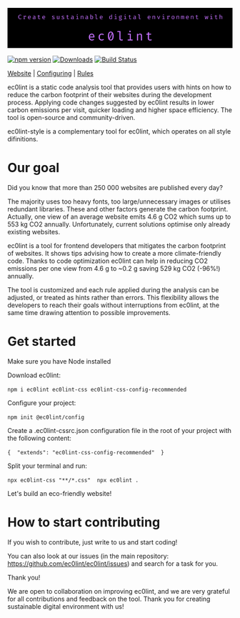 ![ec0lint](/docs/banner_github.png)

[![npm version](https://img.shields.io/npm/v/ec0lint.svg)](https://www.npmjs.com/package/ec0lint-style)
[![Downloads](https://img.shields.io/npm/dm/ec0lint.svg)](https://www.npmjs.com/package/ec0lint-style)
[![Build Status](https://github.com/ec0lint/ec0lint/workflows/CI/badge.svg)](https://github.com/ec0lint/ec0lint-style/actions)

[Website](http://ec0lint.com) |
[Configuring](https://stylelint.io/user-guide/configure/) |
[Rules](http://ec0lint.com/features)

ec0lint is a static code analysis tool that provides users with hints on how to reduce the carbon footprint of their websites during the development process. Applying code changes suggested by ec0lint results in lower carbon emissions per visit, quicker loading and higher space efficiency. The tool is open-source and community-driven.

ec0lint-style is a complementary tool for ec0lint, which operates on all style difinitions.

# Our goal

Did you know that more than 250 000 websites are published every day?

The majority uses too heavy fonts, too large/unnecessary images or utilises redundant libraries. These and other factors generate the carbon footprint. Actually, one view of an average website emits 4.6 g CO2 which sums up to 553 kg CO2 annually. Unfortunately, current solutions optimise only already existing websites.

ec0lint is a tool for frontend developers that mitigates the carbon footprint of websites. It shows tips advising how to create a more climate-friendly code. Thanks to code optimization ec0lint can help in reducing CO2 emissions per one view from 4.6 g to ~0.2 g saving 529 kg CO2 (-96%!) annually. 

The tool is customized and each rule applied during the analysis can be adjusted, or treated as hints rather than errors. This flexibility allows the developers to reach their goals without interruptions from ec0lint, at the same time drawing attention to possible improvements.

# Get started 

Make sure you have Node installed 

Download ec0lint: 

`npm i ec0lint ec0lint-css ec0lint-css-config-recommended`

Configure your project: 

`npm init @ec0lint/config`

Create a .ec0lint-cssrc.json configuration file in the root of your project with the following content: 

`{ 
 "extends": "ec0lint-css-config-recommended" 
}
`

Split your terminal and run: 

`npx ec0lint-css "**/*.css"  npx ec0lint .`

Let's build an eco-friendly website!

# How to start contributing

If you wish to contribute, just write to us and start coding!

You can also look at our issues (in the main repository: https://github.com/ec0lint/ec0lint/issues) and search for a task for you.

Thank you!

We are open to collaboration on improving ec0lint, and we are very grateful for all contributions and feedback on the tool. Thank you for creating sustainable digital environment with us!
